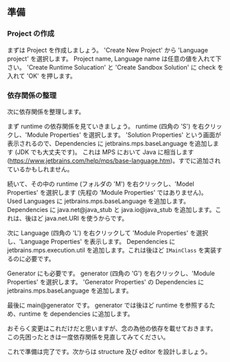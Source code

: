 ## 準備

### Project の作成

まずは Project を作成しましょう。
'Create New Project' から 'Language project' を選択します。
Project name, Language name は任意の値を入れて下さい。
'Create Runtime Solucation' と 'Create Sandbox Solution' に check を入れて 'OK' を押します。

### 依存関係の整理

次に依存関係を整理します。

まず runtime の依存関係を見ていきましょう。
runtime (四角の 'S') を右クリックし、'Module Properties' を選択します。
'Solution Properties' という画面が表示されるので、Dependencies に jetbrains.mps.baseLanguage を追加します (JDK でも大丈夫です)。
これは MPS において Java に相当します (https://www.jetbrains.com/help/mps/base-language.htm)。すでに追加されているかもしれません。

続いて、その中の runtime (フォルダの 'M') を右クリックし、'Model Properties' を選択します (先程の 'Module Properties' ではありません)。
Used Languages に jetbrains.mps.baseLanguage を追加します。
Dependencies に java.net@java_stub と java.io@java_stub を追加します。これは、後ほど java.net.URI を使うからです。

次に Language (四角の 'L') を右クリックして 'Module Properties' を選択し、'Language Properties' を表示します。
Dependencies に jetbrains.mps.execution.util を追加します。これは後ほど `IMainClass` を実装するのに必要です。

Generator にも必要です。
generator (四角の 'G') を右クリックし、'Module Properties' を選択します。
'Generator Properties' の Dependencies に jetbrains.mps.baseLanguage を追加します。

最後に main@generator です。
generator では後ほど runtime を参照するため、runtime を dependencies に追加します。

おそらく変更はこれだけだと思いますが、念の為他の依存を載せておきます。
この先困ったときは一度依存関係を見直してみてください。

これで準備は完了です。次からは structure 及び editor を設計しましょう。


